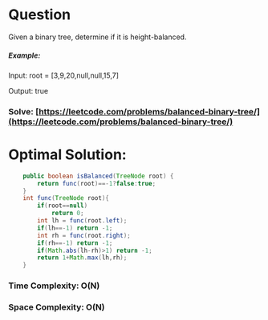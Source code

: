 # Question

Given a binary tree, determine if it is height-balanced.

##### Example:

Input: root = [3,9,20,null,null,15,7]

Output: true


### Solve: [https://leetcode.com/problems/balanced-binary-tree/](https://leetcode.com/problems/balanced-binary-tree/)
   


# Optimal Solution:  
``` java
    public boolean isBalanced(TreeNode root) {
        return func(root)==-1?false:true;
    }
    int func(TreeNode root){
        if(root==null)
            return 0;
        int lh = func(root.left);
        if(lh==-1) return -1;
        int rh = func(root.right);
        if(rh==-1) return -1;
        if(Math.abs(lh-rh)>1) return -1;
        return 1+Math.max(lh,rh);
    }
```
### Time Complexity: O(N)  
### Space Complexity: O(N) 